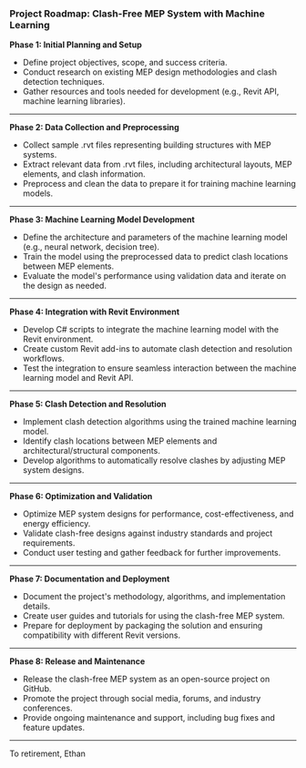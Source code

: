 

### Project Roadmap: Clash-Free MEP System with Machine Learning

**Phase 1: Initial Planning and Setup**
- Define project objectives, scope, and success criteria.
- Conduct research on existing MEP design methodologies and clash detection techniques.
- Gather resources and tools needed for development (e.g., Revit API, machine learning libraries).

---

**Phase 2: Data Collection and Preprocessing**
- Collect sample .rvt files representing building structures with MEP systems.
- Extract relevant data from .rvt files, including architectural layouts, MEP elements, and clash information.
- Preprocess and clean the data to prepare it for training machine learning models.

---

**Phase 3: Machine Learning Model Development**
- Define the architecture and parameters of the machine learning model (e.g., neural network, decision tree).
- Train the model using the preprocessed data to predict clash locations between MEP elements.
- Evaluate the model's performance using validation data and iterate on the design as needed.

---

**Phase 4: Integration with Revit Environment**
- Develop C# scripts to integrate the machine learning model with the Revit environment.
- Create custom Revit add-ins to automate clash detection and resolution workflows.
- Test the integration to ensure seamless interaction between the machine learning model and Revit API.

---

**Phase 5: Clash Detection and Resolution**
- Implement clash detection algorithms using the trained machine learning model.
- Identify clash locations between MEP elements and architectural/structural components.
- Develop algorithms to automatically resolve clashes by adjusting MEP system designs.

---

**Phase 6: Optimization and Validation**
- Optimize MEP system designs for performance, cost-effectiveness, and energy efficiency.
- Validate clash-free designs against industry standards and project requirements.
- Conduct user testing and gather feedback for further improvements.

---

**Phase 7: Documentation and Deployment**
- Document the project's methodology, algorithms, and implementation details.
- Create user guides and tutorials for using the clash-free MEP system.
- Prepare for deployment by packaging the solution and ensuring compatibility with different Revit versions.

---

**Phase 8: Release and Maintenance**
- Release the clash-free MEP system as an open-source project on GitHub.
- Promote the project through social media, forums, and industry conferences.
- Provide ongoing maintenance and support, including bug fixes and feature updates.

---

To retirement,
Ethan
